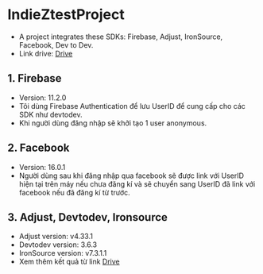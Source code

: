 # IndieZtestProject
- A project integrates these SDKs: Firebase, Adjust, IronSource, Facebook, Dev to Dev.
- Link drive: [Drive](https://drive.google.com/drive/folders/1bL39RX4nfdCsGXU0JuSylBFhrri-Xpqm?usp=drive_link)

## 1. Firebase
- Version: 11.2.0
- Tôi dùng Firebase Authentication để lưu UserID để cung cấp cho các SDK như devtodev.
- Khi người dùng đăng nhập sẽ khởi tạo 1 user anonymous.

## 2. Facebook
- Version: 16.0.1
- Người dùng sau khi đăng nhập qua facebook sẽ được link với UserID hiện tại trên máy nếu chưa đăng kí và sẽ chuyển sang UserID đã link với facebook nếu đã đăng kí từ trước.

## 3. Adjust, Devtodev, Ironsource
- Adjust version: v4.33.1
- Devtodev version: 3.6.3
- IronSource version: v7.3.1.1
- Xem thêm kết quả từ link [Drive](https://drive.google.com/drive/folders/1bL39RX4nfdCsGXU0JuSylBFhrri-Xpqm?usp=drive_link)
